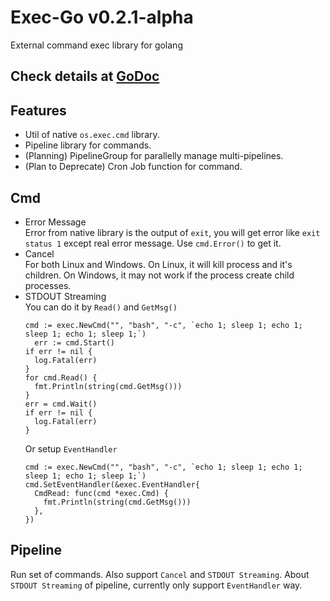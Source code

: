 # Exec-Go v0.2.1-alpha
External command exec library for golang   

## Check details at [GoDoc](https://godoc.org/github.com/NeoJRotary/describe-go) 

## Features
- Util of native `os.exec.cmd` library.
- Pipeline library for commands.
- (Planning) PipelineGroup for parallelly manage multi-pipelines.
- (Plan to Deprecate) Cron Job function for command.

## Cmd
- Error Message   
  Error from native library is the output of `exit`, you will get error like `exit status 1` except real error message. Use `cmd.Error()` to get it.
- Cancel   
  For both Linux and Windows. On Linux, it will kill process and it's children. On Windows, it may not work if the process create child processes.
- STDOUT Streaming   
  You can do it by `Read()` and `GetMsg()`
  ```
  cmd := exec.NewCmd("", "bash", "-c", `echo 1; sleep 1; echo 1; sleep 1; echo 1; sleep 1;`)
	err := cmd.Start()
  if err != nil {
    log.Fatal(err)
  }
  for cmd.Read() {
    fmt.Println(string(cmd.GetMsg()))
  }
  err = cmd.Wait()
  if err != nil {
    log.Fatal(err)
  }
  ```
  Or setup `EventHandler`
  ```
  cmd := exec.NewCmd("", "bash", "-c", `echo 1; sleep 1; echo 1; sleep 1; echo 1; sleep 1;`)
  cmd.SetEventHandler(&exec.EventHandler{
    CmdRead: func(cmd *exec.Cmd) {
      fmt.Println(string(cmd.GetMsg()))
    },
  })
  ```
      
## Pipeline
Run set of commands. Also support `Cancel` and `STDOUT Streaming`. About `STDOUT Streaming` of pipeline, currently only support `EventHandler` way.
